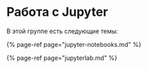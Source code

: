 # Работа с Jupyter

В этой группе есть следующие темы:

{% page-ref page="jupyter-notebooks.md" %}

{% page-ref page="jupyterlab.md" %}

